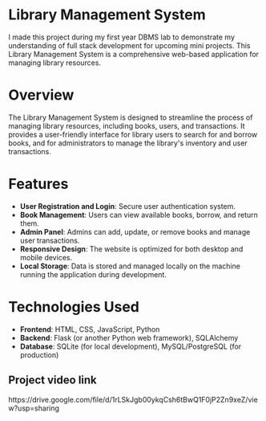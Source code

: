 <h1>Library Management System</h1>
<p>I made this project during my first year DBMS lab to demonstrate my understanding of full stack development for upcoming mini projects. This Library Management System is a comprehensive web-based application for managing library resources.</p>
<h1>Overview</h1>
<p>The Library Management System is designed to streamline the process of managing library resources, including books, users, and transactions. It provides a user-friendly interface for library users to search for and borrow books, and for administrators to manage the library's inventory and user transactions.</p>
<h1>Features</h1>
<ul>
  <li><strong>User Registration and Login</strong>: Secure user authentication system.</li>
  <li><strong>Book Management</strong>: Users can view available books, borrow, and return them.</li>
  <li><strong>Admin Panel</strong>: Admins can add, update, or remove books and manage user transactions.</li>
  <li><strong>Responsive Design</strong>: The website is optimized for both desktop and mobile devices.</li>
  <li><strong>Local Storage</strong>: Data is stored and managed locally on the machine running the application during development.</li>
</ul>
<h1>Technologies Used</h1>
<ul>
  <li><strong>Frontend</strong>: HTML, CSS, JavaScript, Python</li>
  <li><strong>Backend</strong>: Flask (or another Python web framework), SQLAlchemy</li>
  <li><strong>Database</strong>: SQLite (for local development), MySQL/PostgreSQL (for production)</li>
</ul>
<h2>Project video link</h2>
<p>https://drive.google.com/file/d/1rLSkJgb00ykqCsh6tBwQ1F0jP2Zn9xeZ/view?usp=sharing</p>
